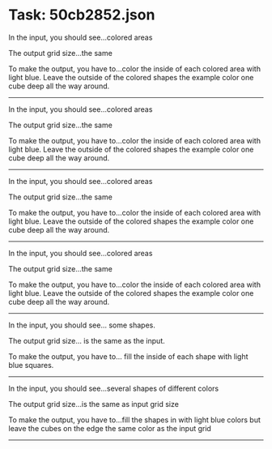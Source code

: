 # Task: 50cb2852.json

In the input, you should see...colored areas

The output grid size...the same

To make the output, you have to...color the inside of each colored area with light blue.  Leave the outside of the colored shapes the example color one cube deep all the way around.

---

In the input, you should see...colored areas

The output grid size...the same

To make the output, you have to...color the inside of each colored area with light blue.  Leave the outside of the colored shapes the example color one cube deep all the way around.

---

In the input, you should see...colored areas

The output grid size...the same

To make the output, you have to...color the inside of each colored area with light blue.  Leave the outside of the colored shapes the example color one cube deep all the way around.

---

In the input, you should see...colored areas

The output grid size...the same

To make the output, you have to...color the inside of each colored area with light blue.  Leave the outside of the colored shapes the example color one cube deep all the way around.

---

In the input, you should see... some shapes.

The output grid size... is the same as the input.

To make the output, you have to... fill the inside of each shape with light blue squares.

---

In the input, you should see...several shapes of different colors

The output grid size...is the same as input grid size

To make the output, you have to...fill the shapes in with light blue colors but leave the cubes on the edge the same color as the input grid

---

